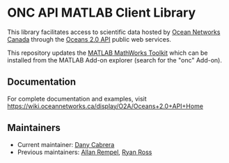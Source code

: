 # ONC API MATLAB Client Library

This library facilitates access to scientific data hosted by [Ocean Networks Canada](https://oceannetworks.ca) through the
[Oceans 2.0 API](https://wiki.oceannetworks.ca/display/O2A/Oceans+2.0+API+Home) public web services.

This repository updates the [MATLAB MathWorks Toolkit](https://pypi.org/project/onc) which can be installed from the MATLAB Add-on explorer (search for the "onc" Add-on).

## Documentation

For complete documentation and examples, visit https://wiki.oceannetworks.ca/display/O2A/Oceans+2.0+API+Home


## Maintainers

* Current maintainer: [Dany Cabrera](dcabrera@oceannetworks.ca)
* Previous maintainers: [Allan Rempel](agrempel@uvic.ca), [Ryan Ross](ryanross@uvic.ca)
